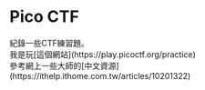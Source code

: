 # Pico CTF
<p>
紀錄一些CTF練習題。<br>
我是玩[這個網站](https://play.picoctf.org/practice) <br>
參考網上一些大師的[中文資源](https://ithelp.ithome.com.tw/articles/10201322) <br>
</p>
